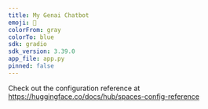 ```yaml
---
title: My Genai Chatbot
emoji: 🐨
colorFrom: gray
colorTo: blue
sdk: gradio
sdk_version: 3.39.0
app_file: app.py
pinned: false
---
```


Check out the configuration reference at https://huggingface.co/docs/hub/spaces-config-reference

